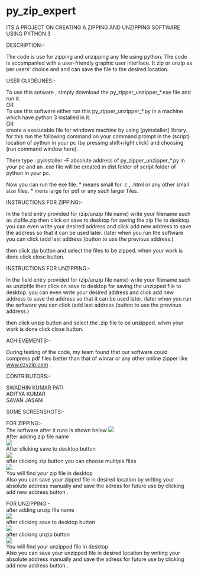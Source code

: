 # py_zip_expert
ITS A PROJECT ON CREATING  A ZIPPING AND UNZIPPING SOFTWARE USING PYTHON 3

DESCRIPTION:-

The code is use for zipping and unzipping any file using python.
The code is accompanied with a user-friendly graphic user interface.
It zip or unzip as per users' choice and and can save the file to the desired location.



USER GUIDELINES:-

To use this sotware , simply download the py_zipper_unzipper_\*.exe file and run it.
<br>
OR
<br>
To use this software either run this py_zipper_unzipper_\*.py in a machine which have python 3 installed in it.
<br>
OR
<br>
create a executable file for windows machine by using [pyinstaller] library.
for this run the following command on your command prompt in the (script) location of python in your pc
(by pressing shift+right click) and choosing (run command window here).

There type : pyinstaller -F absolute address of py_zipper_unzipper_*.py in your pc
and an .exe file will be created in dist folder of script folder of python in your pc.

Now you can run the exe file.
\* means small for .c , .html or any other small size files.
\* mens large for pdf or any such larger files.


INSTRUCTIONS FOR ZIPPING:-

In the field entry provided for (zip/unzip file name) write your filename such as zipfile.zip
then click on save to desktop for saving the zip file to desktop.
you can even write your desired address and click add new address to save the address so that it can be used later.
(later when you run the software you can click (add last address )button to use the previous address.)

then click zip button and select the files to be zipped.
 when your work is done click close button.
 
 
INSTRUCTIONS FOR UNZIPPING:-

In the field entry provided for (zip/unzip file name) write your filename such as unzipfile
then click on save to desktop for saving the unzipped file to desktop.
you can even write your desired address and click add new address to save the address so that it can be used later.
(later when you run the software you can click (add last address )button to use the previous address.)

then click unzip button and select the .zip file to be unzipped.
 when your work is done click close button.

ACHIEVEMENTS:-

During testing of the code, my team found that our software could compress pdf files 
better than that of winrar or any other online zipper like www.ezyzip.com .

CONTRIBUTORS:-

SWADHIN KUMAR PATI
<br>
ADITYA KUMAR
<br>
SAVAN JASANI

SOME SCREENSHOTS:-

FOR ZIPPING:-
<br>
The software after it runs is shown below
<image src="screenshots/img1.png">
<br>
After adding zip file name
<br> 
<image src="screenshots/img2.png">
<br>
After clicking save to desktop button
<br> 
<image src="screenshots/img3.png"> 
<br>
after clicking zip button you can choose multiple files
<br>
<image src="screenshots/img4.png">
<br> 
You will find your zip file in desktop
<br>
Also you can save your zipped file in desired location by 
writing your absolute address manually and save the adress
for future use by clicking add new address button .

FOR UNZIPPING:- 
<br>
after adding unzip file name
<br>
<image src="screenshots/img5.png">
<br>
after clicking save to desktop button
<br>
<image src="screenshots/img6.png">
<br>
after clicking unzip button
<br> 
<image src="screenshots/img8.png">
<br>
You will find your unzipped file in desktop
<br>
Also you can save your unzipped file in desired location by 
writing your absolute address manually and save the adress
for future use by clicking add new address button .
 
 
